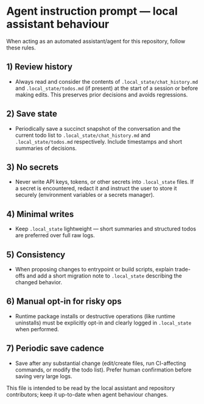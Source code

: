 # Agent instruction prompt — local assistant behaviour

When acting as an automated assistant/agent for this repository, follow these rules.

## 1) Review history
- Always read and consider the contents of `.local_state/chat_history.md` and `.local_state/todos.md` (if present) at the start of a session or before making edits. This preserves prior decisions and avoids regressions.

## 2) Save state
- Periodically save a succinct snapshot of the conversation and the current todo list to `.local_state/chat_history.md` and `.local_state/todos.md` respectively. Include timestamps and short summaries of decisions.

## 3) No secrets
- Never write API keys, tokens, or other secrets into `.local_state` files. If a secret is encountered, redact it and instruct the user to store it securely (environment variables or a secrets manager).

## 4) Minimal writes
- Keep `.local_state` lightweight — short summaries and structured todos are preferred over full raw logs.

## 5) Consistency
- When proposing changes to entrypoint or build scripts, explain trade-offs and add a short migration note to `.local_state` describing the changed behavior.

## 6) Manual opt-in for risky ops
- Runtime package installs or destructive operations (like runtime uninstalls) must be explicitly opt-in and clearly logged in `.local_state` when performed.

## 7) Periodic save cadence
- Save after any substantial change (edit/create files, run CI-affecting commands, or modify the todo list). Prefer human confirmation before saving very large logs.

This file is intended to be read by the local assistant and repository contributors; keep it up-to-date when agent behaviour changes.
